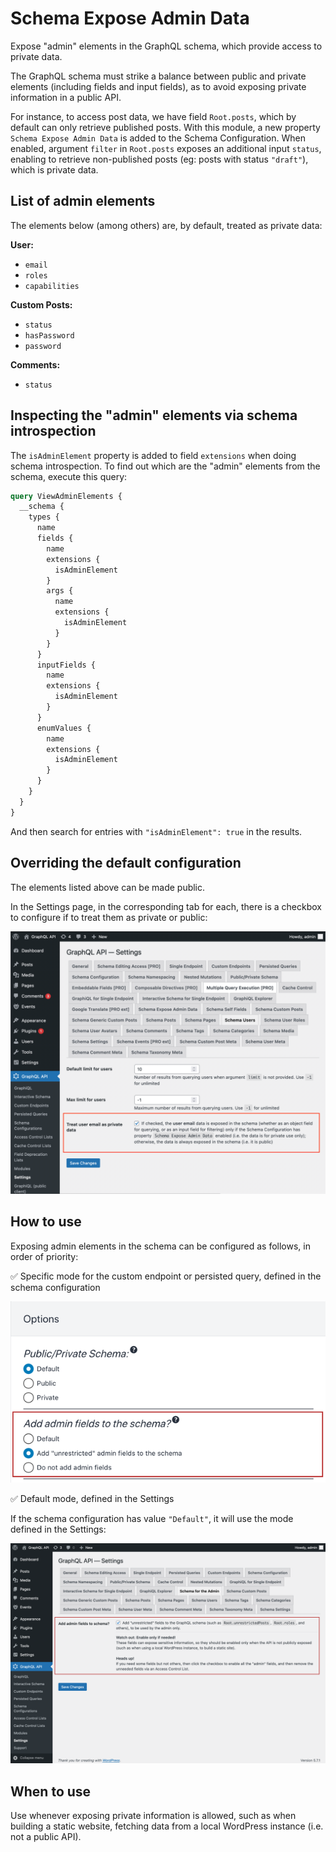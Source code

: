 # Schema Expose Admin Data

Expose "admin" elements in the GraphQL schema, which provide access to private data.

The GraphQL schema must strike a balance between public and private elements (including fields and input fields), as to avoid exposing private information in a public API.

For instance, to access post data, we have field `Root.posts`, which by default can only retrieve published posts. With this module, a new property `Schema Expose Admin Data` is added to the Schema Configuration. When enabled, argument `filter` in `Root.posts` exposes an additional input `status`, enabling to retrieve non-published posts (eg: posts with status `"draft"`), which is private data.

## List of admin elements

The elements below (among others) are, by default, treated as private data:

**User:**

- `email`
- `roles`
- `capabilities`

**Custom Posts:**

- `status`
- `hasPassword`
- `password`

**Comments:**

- `status`

## Inspecting the "admin" elements via schema introspection

The `isAdminElement` property is added to field `extensions` when doing schema introspection. To find out which are the "admin" elements from the schema, execute this query:

```graphql
query ViewAdminElements {
  __schema {
    types {
      name
      fields {
        name
        extensions {
          isAdminElement
        }
        args {
          name
          extensions {
            isAdminElement
          }
        }
      }
      inputFields {
        name
        extensions {
          isAdminElement
        }
      }
      enumValues {
        name
        extensions {
          isAdminElement
        }
      }
    }
  }
}
```

And then search for entries with `"isAdminElement": true` in the results.

## Overriding the default configuration

The elements listed above can be made public.

In the Settings page, in the corresponding tab for each, there is a checkbox to configure if to treat them as private or public:

![Settings to treat user email as private data](../../images/settings-treat-user-email-as-private-data.png)

## How to use

Exposing admin elements in the schema can be configured as follows, in order of priority:

✅ Specific mode for the custom endpoint or persisted query, defined in the schema configuration

![Adding admin fields to the schema, set in the Schema configuration](../../images/schema-configuration-adding-admin-fields-to-schema.png "Adding admin fields to the schema, set in the Schema configuration")

✅ Default mode, defined in the Settings

If the schema configuration has value `"Default"`, it will use the mode defined in the Settings:

![Schema Expose Admin Data, in the Settings](../../images/settings-admin-schema.png "Schema Expose Admin Data, in the Settings")

## When to use

Use whenever exposing private information is allowed, such as when building a static website, fetching data from a local WordPress instance (i.e. not a public API).
